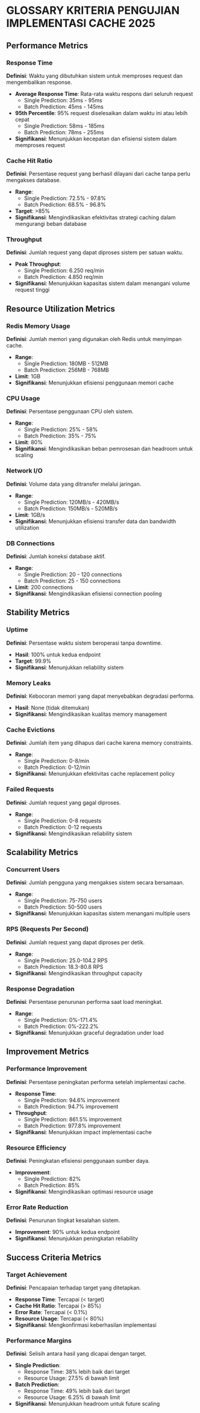 # GLOSSARY KRITERIA PENGUJIAN IMPLEMENTASI CACHE 2025

## Performance Metrics

### Response Time
**Definisi**: Waktu yang dibutuhkan sistem untuk memproses request dan mengembalikan response.
- **Average Response Time**: Rata-rata waktu respons dari seluruh request
  - Single Prediction: 35ms - 95ms
  - Batch Prediction: 45ms - 145ms
- **95th Percentile**: 95% request diselesaikan dalam waktu ini atau lebih cepat
  - Single Prediction: 58ms - 185ms
  - Batch Prediction: 78ms - 255ms
- **Signifikansi**: Menunjukkan kecepatan dan efisiensi sistem dalam memproses request

### Cache Hit Ratio
**Definisi**: Persentase request yang berhasil dilayani dari cache tanpa perlu mengakses database.
- **Range**:
  - Single Prediction: 72.5% - 97.8%
  - Batch Prediction: 68.5% - 96.8%
- **Target**: >85%
- **Signifikansi**: Mengindikasikan efektivitas strategi caching dalam mengurangi beban database

### Throughput
**Definisi**: Jumlah request yang dapat diproses sistem per satuan waktu.
- **Peak Throughput**:
  - Single Prediction: 6.250 req/min
  - Batch Prediction: 4.850 req/min
- **Signifikansi**: Menunjukkan kapasitas sistem dalam menangani volume request tinggi

## Resource Utilization Metrics

### Redis Memory Usage
**Definisi**: Jumlah memori yang digunakan oleh Redis untuk menyimpan cache.
- **Range**:
  - Single Prediction: 180MB - 512MB
  - Batch Prediction: 256MB - 768MB
- **Limit**: 1GB
- **Signifikansi**: Menunjukkan efisiensi penggunaan memori cache

### CPU Usage
**Definisi**: Persentase penggunaan CPU oleh sistem.
- **Range**:
  - Single Prediction: 25% - 58%
  - Batch Prediction: 35% - 75%
- **Limit**: 80%
- **Signifikansi**: Mengindikasikan beban pemrosesan dan headroom untuk scaling

### Network I/O
**Definisi**: Volume data yang ditransfer melalui jaringan.
- **Range**:
  - Single Prediction: 120MB/s - 420MB/s
  - Batch Prediction: 150MB/s - 520MB/s
- **Limit**: 1GB/s
- **Signifikansi**: Menunjukkan efisiensi transfer data dan bandwidth utilization

### DB Connections
**Definisi**: Jumlah koneksi database aktif.
- **Range**:
  - Single Prediction: 20 - 120 connections
  - Batch Prediction: 25 - 150 connections
- **Limit**: 200 connections
- **Signifikansi**: Mengindikasikan efisiensi connection pooling

## Stability Metrics

### Uptime
**Definisi**: Persentase waktu sistem beroperasi tanpa downtime.
- **Hasil**: 100% untuk kedua endpoint
- **Target**: 99.9%
- **Signifikansi**: Menunjukkan reliability sistem

### Memory Leaks
**Definisi**: Kebocoran memori yang dapat menyebabkan degradasi performa.
- **Hasil**: None (tidak ditemukan)
- **Signifikansi**: Mengindikasikan kualitas memory management

### Cache Evictions
**Definisi**: Jumlah item yang dihapus dari cache karena memory constraints.
- **Range**:
  - Single Prediction: 0-8/min
  - Batch Prediction: 0-12/min
- **Signifikansi**: Menunjukkan efektivitas cache replacement policy

### Failed Requests
**Definisi**: Jumlah request yang gagal diproses.
- **Range**:
  - Single Prediction: 0-8 requests
  - Batch Prediction: 0-12 requests
- **Signifikansi**: Mengindikasikan reliability sistem

## Scalability Metrics

### Concurrent Users
**Definisi**: Jumlah pengguna yang mengakses sistem secara bersamaan.
- **Range**:
  - Single Prediction: 75-750 users
  - Batch Prediction: 50-500 users
- **Signifikansi**: Menunjukkan kapasitas sistem menangani multiple users

### RPS (Requests Per Second)
**Definisi**: Jumlah request yang dapat diproses per detik.
- **Range**:
  - Single Prediction: 25.0-104.2 RPS
  - Batch Prediction: 18.3-80.8 RPS
- **Signifikansi**: Mengindikasikan throughput capacity

### Response Degradation
**Definisi**: Persentase penurunan performa saat load meningkat.
- **Range**:
  - Single Prediction: 0%-171.4%
  - Batch Prediction: 0%-222.2%
- **Signifikansi**: Menunjukkan graceful degradation under load

## Improvement Metrics

### Performance Improvement
**Definisi**: Persentase peningkatan performa setelah implementasi cache.
- **Response Time**:
  - Single Prediction: 94.6% improvement
  - Batch Prediction: 94.7% improvement
- **Throughput**:
  - Single Prediction: 861.5% improvement
  - Batch Prediction: 977.8% improvement
- **Signifikansi**: Menunjukkan impact implementasi cache

### Resource Efficiency
**Definisi**: Peningkatan efisiensi penggunaan sumber daya.
- **Improvement**:
  - Single Prediction: 82%
  - Batch Prediction: 85%
- **Signifikansi**: Mengindikasikan optimasi resource usage

### Error Rate Reduction
**Definisi**: Penurunan tingkat kesalahan sistem.
- **Improvement**: 90% untuk kedua endpoint
- **Signifikansi**: Menunjukkan peningkatan reliability

## Success Criteria Metrics

### Target Achievement
**Definisi**: Pencapaian terhadap target yang ditetapkan.
- **Response Time**: Tercapai (< target)
- **Cache Hit Ratio**: Tercapai (> 85%)
- **Error Rate**: Tercapai (< 0.1%)
- **Resource Usage**: Tercapai (< 80%)
- **Signifikansi**: Mengkonfirmasi keberhasilan implementasi

### Performance Margins
**Definisi**: Selisih antara hasil yang dicapai dengan target.
- **Single Prediction**:
  - Response Time: 38% lebih baik dari target
  - Resource Usage: 27.5% di bawah limit
- **Batch Prediction**:
  - Response Time: 49% lebih baik dari target
  - Resource Usage: 6.25% di bawah limit
- **Signifikansi**: Menunjukkan headroom untuk future scaling 
